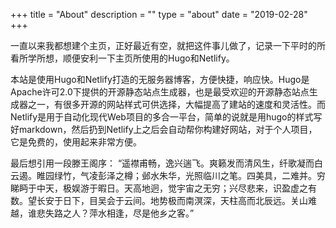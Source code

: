 +++
title = "About"
description = ""
type = "about"
date = "2019-02-28"
+++

一直以来我都想建个主页，正好最近有空，就把这件事儿做了，记录一下平时的所看所学所想，顺便安利一下主页所使用的Hugo和Netlify。

本站是使用Hugo和Netlify打造的无服务器博客，方便快捷，响应快。Hugo是Apache许可2.0下提供的开源静态站点生成器，也是最受欢迎的开源静态站点生成器之一，有很多开源的网站样式可供选择，大幅提高了建站的速度和灵活性。而Netlify是用于自动化现代Web项目的多合一平台，简单的说就是用hugo的样式写好markdown，然后扔到Netlify上之后会自动帮你构建好网站，对于个人项目，它是免费的，使用起来非常方便。

最后想引用一段滕王阁序：
“遥襟甫畅，逸兴遄飞。爽籁发而清风生，纤歌凝而白云遏。睢园绿竹，气凌彭泽之樽；邺水朱华，光照临川之笔。四美具，二难并。穷睇眄于中天，极娱游于暇日。天高地迥，觉宇宙之无穷；兴尽悲来，识盈虚之有数。望长安于日下，目吴会于云间。地势极而南溟深，天柱高而北辰远。关山难越，谁悲失路之人？萍水相逢，尽是他乡之客。”


